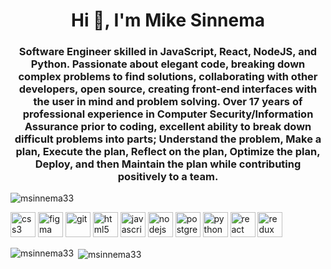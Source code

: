 <h1 align="center">Hi 👋, I'm Mike Sinnema</h1>
<h3 align="center">Software Engineer skilled in JavaScript, React, NodeJS, and Python. Passionate about elegant code, breaking down complex problems to find solutions, collaborating with other developers, open source, creating front-end interfaces with the user in mind and problem solving. Over 17 years of professional experience in Computer Security/Information Assurance prior to coding, excellent ability to break down difficult problems into parts; Understand the problem, Make a plan, Execute the plan, Reflect on the plan, Optimize the plan, Deploy, and then Maintain the plan while contributing positively to a team.</h3>

<p align="left"> <img src="https://komarev.com/ghpvc/?username=msinnema33" alt="msinnema33" /> </p>

<p align="left"><img src="https://devicons.github.io/devicon/devicon.git/icons/css3/css3-original-wordmark.svg" alt="css3" width="40" height="40"/> <img src="https://www.vectorlogo.zone/logos/figma/figma-icon.svg" alt="figma" width="40" height="40"/> <img src="https://www.vectorlogo.zone/logos/git-scm/git-scm-icon.svg" alt="git" width="40" height="40"/> <img src="https://devicons.github.io/devicon/devicon.git/icons/html5/html5-original-wordmark.svg" alt="html5" width="40" height="40"/> <img src="https://devicons.github.io/devicon/devicon.git/icons/javascript/javascript-original.svg" alt="javascript" width="40" height="40"/> <img src="https://devicons.github.io/devicon/devicon.git/icons/nodejs/nodejs-original-wordmark.svg" alt="nodejs" width="40" height="40"/> <img src="https://devicons.github.io/devicon/devicon.git/icons/postgresql/postgresql-original-wordmark.svg" alt="postgresql" width="40" height="40"/> <img src="https://devicons.github.io/devicon/devicon.git/icons/python/python-original.svg" alt="python" width="40" height="40"/> <img src="https://devicons.github.io/devicon/devicon.git/icons/react/react-original-wordmark.svg" alt="react" width="40" height="40"/> <img src="https://devicons.github.io/devicon/devicon.git/icons/redux/redux-original.svg" alt="redux" width="40" height="40"/></p><p><img align="left" src="https://github-readme-stats.vercel.app/api/top-langs/?username=msinnema33&layout=compact&hide=html" alt="msinnema33" /></p>

<p>&nbsp;<img align="center" src="https://github-readme-stats.vercel.app/api?username=msinnema33&show_icons=true" alt="msinnema33" /></p>
